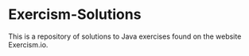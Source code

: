 # Exercism-Solutions
This is a repository of solutions to Java exercises found on the website Exercism.io.
